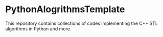 # PythonAlogrithmsTemplate
This repository contains collections of codes implementing the C++ STL algorithms in Python and more.
